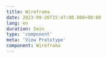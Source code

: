 ```yaml
---
title: Wireframa
date: 2023-09-26T15:47:00.000+08:00
lang: en
duration: 5min
type: 'component'
meta: 'View Prototype'
component: Wireframa
---
```


<Wireframa />

<br />
